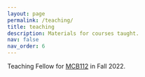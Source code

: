 ```yaml
---
layout: page
permalink: /teaching/
title: teaching
description: Materials for courses taught.
nav: false
nav_order: 6
---
```


Teaching Fellow for [MCB112](http://mcb112.org) in Fall 2022.
